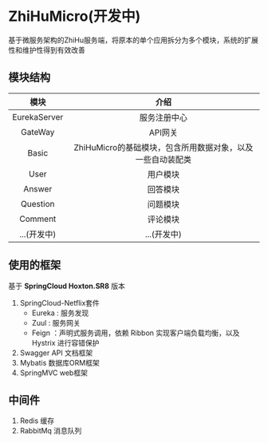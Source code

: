 # ZhiHuMicro(开发中)

基于微服务架构的ZhiHu服务端，将原本的单个应用拆分为多个模块，系统的扩展性和维护性得到有效改善

## 模块结构

|     模块     |                            介绍                            |
| :----------: | :--------------------------------------------------------: |
| EurekaServer |                        服务注册中心                        |
|   GateWay    |                          API网关                           |
|    Basic     | ZhiHuMicro的基础模块，包含所用数据对象，以及一些自动装配类 |
|     User     |                          用户模块                          |
|    Answer    |                          回答模块                          |
|   Question   |                          问题模块                          |
|   Comment    |                          评论模块                          |
| ...(开发中)  |                        ...(开发中)                         |



## 使用的框架 

基于 **SpringCloud Hoxton.SR8** 版本

1. SpringCloud-Netflix套件
   - Eureka : 服务发现
   - Zuul : 服务网关
   - Feign ：声明式服务调用，依赖 Ribbon 实现客户端负载均衡，以及 Hystrix 进行容错保护
2. Swagger API 文档框架
3. Mybatis 数据库ORM框架
4. SpringMVC web框架

## 中间件

1. Redis 缓存
2. RabbitMq 消息队列


